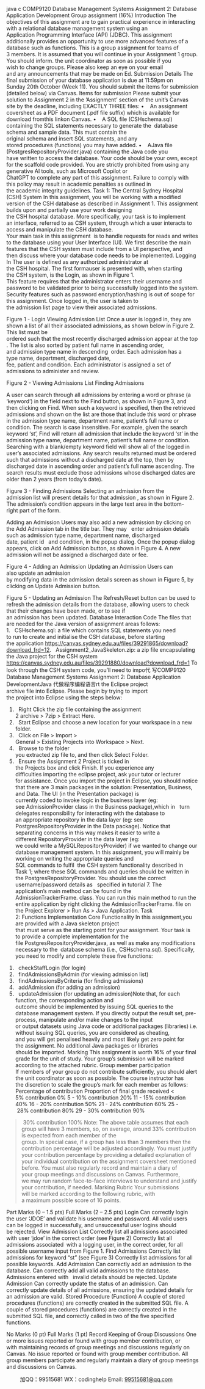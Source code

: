 java c
COMP9120 Database Management Systems
Assignment 2: Database Application Development
Group assignment (16%)
Introduction
The objectives of this assignment are to gain practical experience in interacting with a relational database management system using an Application Programming Interface (API) (JDBC). This assignment additionally provides an opportunity to use more advanced features of a database such as functions.
This is a group assignment for teams of 3 members. It is assumed that you will continue in your Assignment 1 group. You should inform. the unit coordinator as soon as possible if you wish to change groups.
Please also keep an eye on your email and any announcements that may be made on Ed.
Submission Details
The final submission of your database application is due at 11:59pm on Sunday 20th October (Week 11). You should submit the items for submission (detailed below) via Canvas.
Items for submission
Please submit your solution to Assignment 2 in the ’Assignment’ section of the unit’s Canvas site by the deadline, including EXACTLY THREE files:
•    An assignment coversheet as a PDF document (.pdf file suffix) which is available for download fromthis linkon Canvas.
•    A SQL file (CSHschema.sql) containing the SQL statements necessary to generate the  database schema and sample data. This must contain the original schema and insert SQL statements, and any stored procedures (functions) you may have added.
•    AJava file (PostgresRepositoryProvider.java) containing the Java code you have written to access the database.
Your code should be your own, except for the scaffold code provided. You are strictly prohibited from using any generative AI tools, such as Microsoft Copilot or ChatGPT to complete any part of this assignment. Failure to comply with this policy may result in academic penalties as outlined in the academic integrity guidelines.
Task 1: The Central Sydney Hospital (CSH) System
In this assignment, you will be working with a modified version of the CSH database as described in Assignment 1. This assignment builds upon and partially use your work designing the CSH hospital database. More specifically, your task is to implement an interface, referred to as CSH system, through which a user interacts to access and manipulate the CSH database. Your main task in this assignment  is to handle requests for reads and writes to the database using your User Interface (UI). We first describe the main features that the CSH system must include from a UI perspective, and then discuss where your database code needs to be implemented.
Logging In
The user is defined as any authorized administrator at the CSH hospital. The first formauser is presented with, when starting the CSH system, is the Login, as shown in Figure 1. This feature requires that the administrator enters their username and password to be validated prior to being successfully logged into the system. Security features such as password encryption/hashing is out of scope for this assignment. Once logged in, the user is taken to the admission list page to view their associated admissions.

Figure 1 - Login
Viewing Admission List
Once a user is logged in, they are shown a list of all their associated admissions, as shown below in Figure 2. This list must be ordered such that the most recently discharged admission appear at the top. The list is also sorted by patient full name in ascending order, and admission type name in descending  order. Each admission has a type name, department, discharged date, fee, patient and condition. Each administrator is assigned a set of admissions to administer and review.



Figure 2 - Viewing Admissions List
Finding Admissions


A user can search through all admissions by entering a word or phrase (a ‘keyword’) in the field next to the Find button, as shown in Figure 3, and then clicking on Find. When such a keyword is specified, then the retrieved admissions and shown on the list are those that include this word or phrase in the admission type name, department name, patient’s full name or condition. The search is case insensitive. For example, given the search keyword ‘st’, Find will return all admission that include the keyword ‘st’ in the admission type name, department name, patient’s full name or condition. Searching with a blank/empty keyword field will show all of the logged in user’s associated admissions. Any search results returned must be ordered such that admissions without a discharged date at the top, then by discharged date in ascending order and patient’s full name ascending. The search results must exclude those admissions whose discharged dates are older than 2 years (from today’s date).



Figure 3 - Finding Admissions
Selecting an admission from the admission list will present details for that admission , as shown in Figure 2. The admission’s condition appears in the large text area in the bottom-right part of the form.


Adding an Admission
Users may also add a new admission by clicking on the Add Admission tab in the title bar. They may   enter admission details such as admission type name, department name, discharged date, patient id   and condition, in the popup dialog. Once the popup dialog appears, click on Add Admission button, as shown in Figure 4. A new admission will not be assigned a discharged date or fee.

Figure 4 - Adding an Admission
Updating an Admission
Users can also update an admission by modifying data in the admission details screen as shown in Figure 5, by clicking on Update Admission button.

Figure 5 - Updating an Admission
The Refresh/Reset button can be used to refresh the admission details from the database, allowing users to check that their changes have been made, or to see if an admission has been updated.
Database Interaction Code
The files that are needed for the Java version of assignment areas follows:
1.   CSHschema.sql: a file which contains SQL statements you need to run to create and initialise the CSH database, before starting the application
https://canvas.sydney.edu.au/files/39291865/download?download_frd=12.   Assignment2_JavaSkeleton.zip: a zip file encapsulating the Java project for the CSH system
https://canvas.sydney.edu.au/files/39291880/download?download_frd=1
To look through the CSH system code, you’ll need to impo代 写COMP9120 Database Management Systems Assignment 2: Database Application DevelopmentJava
代做程序编程语言rt the Eclipse project archive file into Eclipse.
Please begin by trying to import the project into Eclipse using the steps below:
1)   Right Click the zip file containing the assignment 2 archive > 7zip > Extract Here.
2)   Start Eclipse and choose a new location for your workspace in a new folder.
3)   Click on File > Import > General > Existing Projects into Workspace > Next.
4)   Browse to the folder you extracted zip file to, and then click Select Folder.
5)   Ensure the Assignment 2 Project is ticked in the Projects box and click Finish.
If you experience any difficulties importing the eclipse project, ask your tutor or lecturer for assistance.
Once you import the project in Eclipse, you should notice that there are 3 main packages in the solution: Presentation, Business, and Data. The UI (in the Presentation package) is currently coded to invoke logic in the business layer (eg: see AdmissionProvider class in the Business package),which in   turn delegates responsibility for interacting with the database to an appropriate repository in the data layer (eg: see PostgresRepositoryProvider in the Data package). Notice that separating concerns in this way makes it easier to write a different RepositoryProvider in the data layer (eg: we could write a MySQLRepositoryProvider) if we wanted to change our database management system. In this assignment, you will mainly be working on writing the appropriate queries and SQL commands to fulfil  the CSH system functionality described in Task 1; where these SQL commands and queries should be written in the PostgresRepositoryProvider. You should use the correct username/password details as   specified in tutorial 7. The application’s main method can be found in the AdmissionTrackerFrame. class. You can run this main method to run the entire application by right clicking the AdmissionTrackerFrame. file on the Project Explorer > Run As > Java Application.
Task 2: Functions Implementation
Core Functionality
In this assignment,you are provided with a Java skeleton project that must serve as the starting point for your assignment. Your task is to provide a complete implementation for the file PostgresRepositoryProvider.java, as well as make any modifications necessary to the  database schema (i.e., CSHschema.sql). Specifically, you need to modify and complete these five functions:
1.   checkStaffLogin (for login)
2.   findAdmissionsByAdmin (for viewing admission list)
3.   findAdmissionsByCriteria (for finding admissions)
4.   addAdmission (for adding an admission)
5.   updateAdmission (for updating an admission)Note that, for each function, the corresponding action and outcome should be implemented by issuing SQL queries to the database management system. If you directly output the result set, pre-process, manipulate and/or make changes to the input or output datasets using Java code or additional packages (libraries) i.e. without issuing SQL queries, you are considered as cheating, and you will get penalised heavily and most likely get zero point for the assignment.
No additional Java packages or libraries should be imported.
Marking
This assignment is worth 16% of your final grade for the unit of study. Your group’s submission will be marked according to the attached rubric.
Group member participation
If members of your group do not contribute sufficiently, you should alert the unit coordinator as soon as possible. The course instructor has the discretion to scale the group’s mark for each member as follows:
Percentage of contribution
Proportion of final grade received
< 5% contribution
0%
5 - 10% contribution
20%
11 - 15% contribution
40%
16 - 20% contribution
50%
21 - 24% contribution
60%
25 - 28% contribution
80%
29 - 30% contribution
90%
> 30% contribution
100%
Note: The above table assumes that each group will have 3 members, so, on average, around 33% contribution is expected from each member of the group. In special case, if a group has less than 3 members then the contribution percentage will be adjusted accordingly. You must justify your contribution percentage by providing a detailed explanation of your individual contribution on the assignment coversheet mentioned before. You must also regularly record and maintain a diary of your group meetings and discussions on Canvas. Furthermore, we may run random face-to-face interviews to understand and justify your contribution, if needed.
Marking Rubric
Your submissions will be marked according to the following rubric, with a maximum possible score of 16 points.

Part Marks (0 – 1.5 pts)
Full Marks (2 – 2.5 pts)
Login
Can correctly login the user ‘JDOE’ and validate his username and
password.
All valid users can be logged in
successfully, and unsuccessful user logins should be rejected.
View
Admission List
Correctly list all admissions
associated with user ‘jdoe’ in the correct order (see Figure 2)
Correctly list all admissions associated  with a logging user, in the correct order, for all possible username input from
Figure 1.
Find
Admissions
Correctly list admissions for keyword “st” (see Figure 3)
Correctly list admissions for all possible keywords.
Add
Admission
Can correctly add an admission to the database.
Can correctly add all valid admissions to the database. Admissions entered with   invalid details should be rejected.
Update
Admission
Can correctly update the status of an admission.
Can correctly update details of all
admissions, ensuring the updated details for an admission are valid.
Stored
Procedure (Function)
A couple of stored procedures
(functions) are correctly created in the submitted SQL file.
A couple of stored procedures (functions) are correctly created in the submitted
SQL file, and correctly called in two of the five specified functions.

No Marks (0 pt)
Full Marks (1 pt)
Record
Keeping of Group
Discussions
One or more issues reported or found with group member
contribution, or with maintaining records of group meetings and
discussions regularly on Canvas.
No issue reported or found with group
member contribution. All group members participate and regularly maintain a diary of group meetings and discussions on
Canvas.


         
加QQ：99515681  WX：codinghelp  Email: 99515681@qq.com
